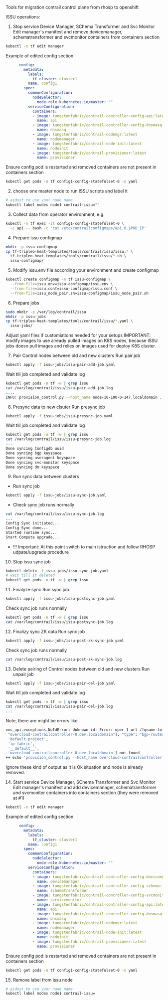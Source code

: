 Tools for migration contrail control plane from rhosp to openshift

ISSU operations:

1. Stop service Device Manager, SChema Transformer and Svc Monitor
Edit manager's manifest and remove devicemanager, schematransformer
and svcmonitor containers from containers section
```bash
kubectl -n tf edit manager
```
Example of edited config section
```yaml
      config:
        metadata:
          labels:
            tf_cluster: cluster1
          name: config1
        spec:
          commonConfiguration:
            nodeSelector:
              node-role.kubernetes.io/master: ""
          serviceConfiguration:
            containers:
            - image: tungstenfabric/contrail-controller-config-api:latest
              name: api
            - image: tungstenfabric/contrail-controller-config-dnsmasq:latest
              name: dnsmasq
            - image: tungstenfabric/contrail-nodemgr:latest
              name: nodemanager
            - image: tungstenfabric/contrail-node-init:latest
              name: nodeinit
            - image: tungstenfabric/contrail-provisioner:latest
              name: provisioner
```
Ensure config pod is restarted and removed containers are not present in containers section
```bash
kubectl get pods -n tf config1-config-statefulset-0 -o yaml
```

2. choose one master node to run ISSU scripts and label it
```bash
# ajdust to use your node name
kubectl label nodes node1 contrail-issu=""
```

3. Collect data from operator environment, e.g.
```bash
kubectl -n tf exec -it config1-config-statefulset-0 \
  -c api -- bash -c 'cat /etc/contrailconfigmaps/api.0.$POD_IP'
```

4. Prepare issu configmap
```bash
mkdir -p issu-configmap
cp tf-tripleo-heat-templates/tools/contrail/issu/issu.* \
  tf-tripleo-heat-templates/tools/contrail/issu/*.sh \
  issu-configmap/
```

5. Modify issu.env file according your environment and create configmap
```bash
kubectl create configmap -n tf issu-configmap \
  --from-file=issu.env=issu-configmap/issu.env \
  --from-file=issu.conf=issu-configmap/issu.conf \
  --from-file=issu_node_pair.sh=issu-configmap/issu_node_pair.sh
```

6. Prepare jobs
```bash
sudo mkdir -p /var/log/contrail/issu
mkdir -p issu-jobs
cp tf-tripleo-heat-templates/tools/contrail/issu/*.yaml \
  issu-jobs/
```
Adjust yaml files if customiations needed for your setups
IMPORTANT: modify images to use already pulled images on K8S nodes, because
ISSU jobs doesn pull images and relies on images used for deploy K8S cluster.

7. Pair Control nodes between old and new clusters
Run pair job
```bash
kubectl apply -f issu-jobs/issu-pair-add-job.yaml
```
Wait till job completed and validate log
```bash
kubectl get pods -n tf -w | grep issu
cat /var/log/contrail/issu/issu-pair-add-job.log
....
INFO: provision_control.py --host_name node-10-100-0-147.localdomain ... exit with code 0
```

8. Presync data to new clsuter
Run presync job
```bash
kubectl apply -f issu-jobs/issu-presync-job.yaml
```
Wait till job completed and validate log
```bash
kubectl get pods -n tf -w | grep issu
cat /var/log/contrail/issu/issu-presync-job.log
...
Done syncing Configdb uuid
Done syncing bgp keyspace
Done syncing useragent keyspace
Done syncing svc-monitor keyspace
Done syncing dm keyspace
```

9. Run sync data between clusters
- Run sync job
```bash
kubectl apply -f issu-jobs/issu-sync-job.yaml
```
- Check sync job runs normally
```bash
cat /var/log/contrail/issu/issu-sync-job.log
...
Config Sync initiated...
Config Sync done...
Started runtime sync...
Start Compute upgrade...
```
- !!! Important: At this point switch to main istruction and follow RHOSP udpate/upgrade procedure 

10. Stop issu sync job
```bash
kubectl delete -f issu-jobs/issu-sync-job.yaml
# wait till it deleted
kubectl get pods -n tf -w | grep issu
```

11. Finalyze sync
Run sync job
```bash
kubectl apply -f issu-jobs/issu-postsync-job.yaml
```
Check sync job runs normally
```bash
kubectl get pods -n tf -w | grep issu
cat /var/log/contrail/issu/issu-postsync-job.log
```

12. Finalizy sync ZK data
Run sync job
```bash
kubectl apply -f issu-jobs/issu-post-zk-sync-job.yaml
```
Check sync job runs normally
```bash
cat /var/log/contrail/issu/issu-post-zk-sync-job.log
```

13. Delete pairing of Control nodes between old and new clusters
Run unpair job
```bash
kubectl apply -f issu-jobs/issu-pair-del-job.yaml
```
Wait till job completed and validate log
```bash
kubectl get pods -n tf -w | grep issu
cat /var/log/contrail/issu/issu-pair-del-job.log
...
```
Note, there are might be errors like
```bash
vnc_api.exceptions.NoIdError: Unknown id: Error: oper 1 url /fqname-to-id body {"fq_name": ["default-domain", "default-project", "ip-fabric", "__default__",
 "overcloud-contrailcontroller-0.dev.localdomain"], "type": "bgp-router"} response Name ['default-domain',
 'default-project',
 'ip-fabric',
 '__default__',
 'overcloud-contrailcontroller-0.dev.localdomain'] not found
++ echo 'provision_control.py --host_name overcloud-contrailcontroller-0.dev.localdomain ... exit with code 1'
```
Ignore these kind of output as it is Ok situation and node is already removed.


14. Start service Device Manager, SChema Transformer and Svc Monitor
Edit manager's manifest and add devicemanager, schematransformer
and svcmonitor containers into containers section (they were removed at #1)
```bash
kubectl -n tf edit manager
```
Example of edited config section
```yaml
      config:
        metadata:
          labels:
            tf_cluster: cluster1
          name: config1
        spec:
          commonConfiguration:
            nodeSelector:
              node-role.kubernetes.io/master: ""
          serviceConfiguration:
            containers:
            - image: tungstenfabric/contrail-controller-config-devicemgr:latest
              name: devicemanager
            - image: tungstenfabric/contrail-controller-config-schema:latest
              name: schematransformer
            - image: tungstenfabric/contrail-controller-config-svcmonitor:latest
              name: servicemonitor
            - image: tungstenfabric/contrail-controller-config-api:latest
              name: api
            - image: tungstenfabric/contrail-controller-config-dnsmasq:latest
              name: dnsmasq
            - image: tungstenfabric/contrail-nodemgr:latest
              name: nodemanager
            - image: tungstenfabric/contrail-node-init:latest
              name: nodeinit
            - image: tungstenfabric/contrail-provisioner:latest
              name: provisioner
```
Ensure config pod is restarted and removed containers are not present in containers section
```bash
kubectl get pods -n tf config1-config-statefulset-0 -o yaml
```

15. Remove label from issu node
```bash
# ajdust to use your node name
kubectl label nodes node1 contrail-issu=
```
